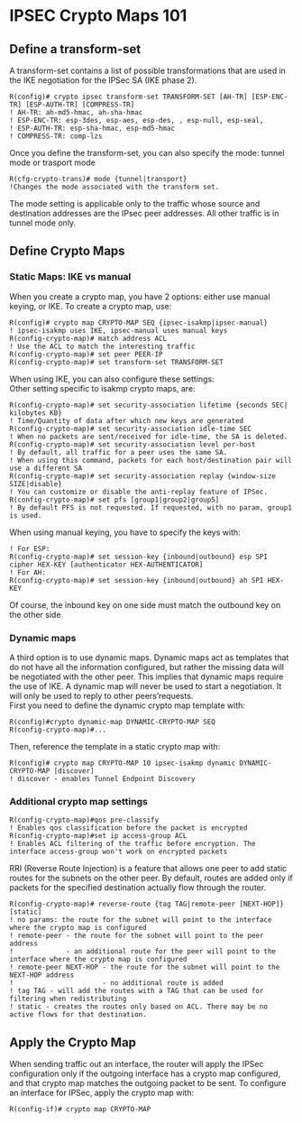 # IPSEC Crypto Maps 101

## Define a transform-set

A transform-set contains a list of possible transformations that are used in the IKE negotiation for the IPSec SA (IKE phase 2).

```
R(config)# crypto ipsec transform-set TRANSFORM-SET [AH-TR] [ESP-ENC-TR] [ESP-AUTH-TR] [COMPRESS-TR]
! AH-TR: ah-md5-hmac, ah-sha-hmac
! ESP-ENC-TR: esp-3des, esp-aes, esp-des, , esp-null, esp-seal,
! ESP-AUTH-TR: esp-sha-hmac, esp-md5-hmac
! COMPRESS-TR: comp-lzs
```

Once you define the transform-set, you can also specify the mode: tunnel mode or trasport mode

```
R(cfg-crypto-trans)# mode {tunnel|transport}
!Changes the mode associated with the transform set.
```

The mode setting is applicable only to the traffic whose source and destination addresses are the IPsec peer addresses. All other traffic is in tunnel mode only.

## Define Crypto Maps

### **Static Maps: IKE vs manual**

When you create a crypto map, you have 2 options: either use manual keying, or IKE. To create a crypto map, use:

```
R(config)# crypto map CRYPTO-MAP SEQ {ipsec-isakmp|ipsec-manual}
! ipsec-isakmp uses IKE, ipsec-manual uses manual keys
R(config-crypto-map)# match address ACL
! Use the ACL to match the interesting traffic
R(config-crypto-map)# set peer PEER-IP
R(config-crypto-map)# set transform-set TRANSFORM-SET
```

When using IKE, you can also configure these settings:\
Other setting specific to isakmp crypto maps, are:

```
R(config-crypto-map)# set security-association lifetime {seconds SEC| kilobytes KB}
! Time/Quantity of data after which new keys are generated
R(config-crypto-map)# set security-association idle-time SEC
! When no packets are sent/received for idle-time, the SA is deleted.
R(config-crypto-map)# set security-association level per-host
! By default, all traffic for a peer uses the same SA.
! When using this command, packets for each host/destination pair will use a different SA
R(config-crypto-map)# set security-association replay {window-size SIZE|disable}
! You can customize or disable the anti-replay feature of IPSec.
R(config-crypto-map)# set pfs [group1|group2|group5]
! By default PFS is not requested. If requested, with no param, group1 is used.
```

When using manual keying, you have to specify the keys with:

```
! For ESP:
R(config-crypto-map)# set session-key {inbound|outbound} esp SPI cipher HEX-KEY [authenticator HEX-AUTHENTICATOR]
! For AH:
R(config-crypto-map)# set session-key {inbound|outbound} ah SPI HEX-KEY
```

Of course, the inbound key on one side must match the outbound key on the other side

### **Dynamic maps**

A third option is to use dynamic maps. Dynamic maps act as templates that do not have all the information configured, but rather the missing data will be negotiated with the other peer. This implies that dynamic maps require the use of IKE. A dynamic map will never be used to start a negotiation. It will only be used to reply to other peers’requests.\
First you need to define the dynamic crypto map template with:

```
R(config)#crypto dynamic-map DYNAMIC-CRYPTO-MAP SEQ
R(config-crypto-map)#...
```

Then, reference the template in a static crypto map with:

```
R(config)# crypto map CRYPTO-MAP 10 ipsec-isakmp dynamic DYNAMIC-CRYPTO-MAP [discover]
! discover - enables Tunnel Endpoint Discovery
```

### **Additional crypto map settings**

```
R(config-crypto-map)#qos pre-classify
! Enables qos classification before the packet is encrypted
R(config-crypto-map)#set ip access-group ACL
! Enables ACL filtering of the traffic before encryption. The interface access-group won't work on encrypted packets
```

RRI (Reverse Route Injection) is a feature that allows one peer to add static routes for the subnets on the other peer. By default, routes are added only if packets for the specified destination actually flow through the router.

```
R(config-crypto-map)# reverse-route {tag TAG|remote-peer [NEXT-HOP]} [static]
! no params: the route for the subnet will point to the interface where the crypto map is configured
! remote-peer - the route for the subnet will point to the peer address
!             - an additional route for the peer will point to the interface where the crypto map is configured
! remote-peer NEXT-HOP - the route for the subnet will point to the NEXT-HOP address
!                      - no additional route is added
! tag TAG - will add the routes with a TAG that can be used for filtering when redistributing
! static - creates the routes only based on ACL. There may be no active flows for that destination.
```

## Apply the Crypto Map

When sending traffic out an interface, the router will apply the IPSec configuration only if the outgoing interface has a crypto map configured, and that crypto map matches the outgoing packet to be sent. To configure an interface for IPSec, apply the crypto map with:

```
R(config-if)# crypto map CRYPTO-MAP
```

